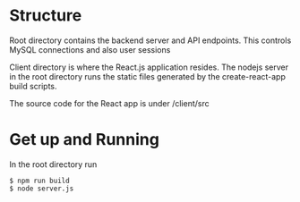 Structure
====

Root directory contains the backend server and API endpoints. This controls MySQL connections and also user sessions

Client directory is where the React.js application resides. The nodejs server in the root directory runs the static files generated by the create-react-app build scripts.

The source code for the React app is under /client/src

Get up and Running
====

In the root directory run 
```
$ npm run build
$ node server.js
```
